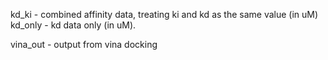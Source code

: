kd_ki - combined affinity data, treating ki and kd as the same value (in uM)
kd_only - kd data only (in uM).

vina_out - output from vina docking